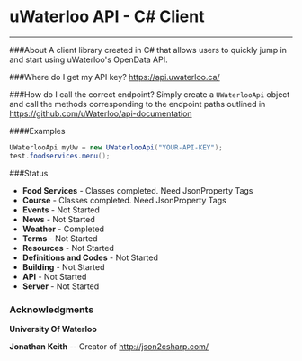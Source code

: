 # uWaterloo API - C# Client
---

###About
A client library created in C# that allows users to quickly jump in and start using uWaterloo's OpenData API. 

###Where do I get my API key?
https://api.uwaterloo.ca/

###How do I call the correct endpoint?
Simply create a `UWaterlooApi` object and call the methods corresponding to the endpoint paths outlined in https://github.com/uWaterloo/api-documentation

####Examples

```C#
UWaterlooApi myUw = new UWaterlooApi("YOUR-API-KEY");
test.foodservices.menu(); 
```
###Status
* **Food Services** - Classes completed. Need JsonProperty Tags
* **Course** - Classes completed. Need JsonProperty Tags
* **Events** - Not Started
* **News** - Not Started
* **Weather** - Completed
* **Terms** - Not Started
* **Resources** - Not Started
* **Definitions and Codes** - Not Started
* **Building** - Not Started
* **API** - Not Started
* **Server** - Not Started


### Acknowledgments
**University Of Waterloo**

**Jonathan Keith** -- Creator of http://json2csharp.com/
